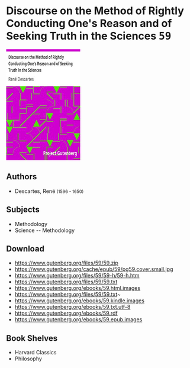 # Discourse on the Method of Rightly Conducting One's Reason and of Seeking Truth in the Sciences <kbd>59</kbd>

![](./cover.medium.jpg "")

## Authors


 - Descartes, René <small>(1596 - 1650)</small>

## Subjects


 - Methodology
 - Science -- Methodology

## Download


 - https://www.gutenberg.org/files/59/59.zip
 - https://www.gutenberg.org/cache/epub/59/pg59.cover.small.jpg
 - https://www.gutenberg.org/files/59/59-h/59-h.htm
 - https://www.gutenberg.org/files/59/59.txt
 - https://www.gutenberg.org/ebooks/59.html.images
 - https://www.gutenberg.org/files/59/59.txt~
 - https://www.gutenberg.org/ebooks/59.kindle.images
 - https://www.gutenberg.org/ebooks/59.txt.utf-8
 - https://www.gutenberg.org/ebooks/59.rdf
 - https://www.gutenberg.org/ebooks/59.epub.images

## Book Shelves


 - Harvard Classics
 - Philosophy
